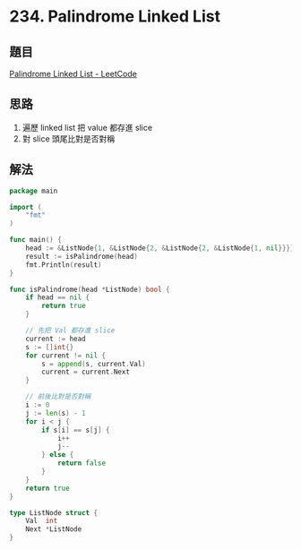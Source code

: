 # 234. Palindrome Linked List

## 題目

[Palindrome Linked List - LeetCode](https://leetcode.com/problems/palindrome-linked-list/)

## 思路

1. 遍歷 linked list 把 value 都存進 slice
2. 對 slice 頭尾比對是否對稱

## 解法

```go
package main

import (
	"fmt"
)

func main() {
	head := &ListNode{1, &ListNode{2, &ListNode{2, &ListNode{1, nil}}}}
	result := isPalindrome(head)
	fmt.Println(result)
}

func isPalindrome(head *ListNode) bool {
	if head == nil {
		return true
	}

	// 先把 Val 都存進 slice
	current := head
	s := []int{}
	for current != nil {
		s = append(s, current.Val)
		current = current.Next
	}

	// 前後比對是否對稱
	i := 0
	j := len(s) - 1
	for i < j {
		if s[i] == s[j] {
			i++
			j--
		} else {
			return false
		}
	}
	return true
}

type ListNode struct {
	Val  int
	Next *ListNode
}
```
